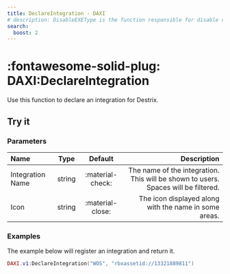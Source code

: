 ```yaml
---
title: DeclareIntegration - DAXI
# description: DisableEXEType is the function responsible for disable commands by type. Rather than disabling individual commands, you can disable them by type.
search:
  boost: 2
---
```

# <p style="color: var(--md-default-fg-color); display: inline;">:fontawesome-solid-plug: DAXI</p>:DeclareIntegration

Use this function to declare an integration for Destrix.

## Try it
### Parameters
| Name         	| Type   	| Default  	| Description                                                                                            	|
|:--------------	|:--------:	|:----------:	|--------------------------------------------------------------------------------------------------------:	|
| Integration Name 	| string 	| :material-check: 	| The name of the integration. This will be shown to users. Spaces will be filtered.                                                                	|
| Icon      	| string 	| :material-close:      	| The icon displayed along with the name in some areas. 	|

### Examples

The example below will register an integration and return it.

``` lua
DAXI.v1:DeclareIntegration("WOS", "rbxassetid://13321889811")
```